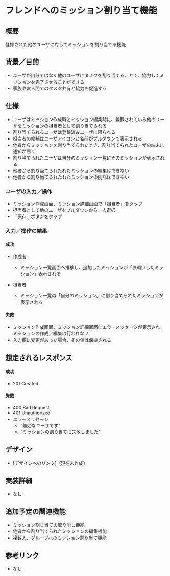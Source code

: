 # フレンドへのミッション割り当て機能

## 概要
登録された他のユーザに対してミッションを割り当てる機能

## 背景／目的
- ユーザが自分ではなく他のユーザにタスクを割り当てることで、協力してミッションを完了させることができる
- 家族や友人間でのタスク共有と協力を促進する

## 仕様
- ユーザはミッション作成時とミッション編集時に、登録されている他のユーザをミッションの担当者として割り当てられる
- 割り当てられるユーザは登録済みユーザに限られる
- 担当者の候補はユーザアイコンと名前がプルダウンで表示される
- 他者からミッションを割り当てられたとき、割り当てられたユーザの端末に通知が届く
- 割り当てられたユーザは自分のミッション一覧にそのミッションが表示される
- 他者から割り当てられたれたミッションの編集はできない
- 他者から割り当てられたれたミッションの削除はできない

### ユーザの入力／操作
- ミッション作成画面、ミッション詳細画面で「担当者」をタップ
- 担当者として他のユーザをプルダウンから一人選択
- 「保存」ボタンをタップ

### 入力／操作の結果
#### 成功
- 作成者
    - ミッション一覧画面へ推移し、追加したミッションが「お願いしたミッション」表示される

- 担当者
    - ミッション一覧の「自分のミッション」に割り当てられたミッションが表示される

#### 失敗
- ミッション作成画面、ミッション詳細画面にエラーメッセージが表示され、ミッションの作成／編集は行われない
- 入力欄に変更があった場合、その値は保持される

## 想定されるレスポンス
#### 成功
- 201 Created

#### 失敗
- 400 Bad Request
- 401 Unauthorized
- エラーメッセージ
    - "無効なユーザです"
    - "ミッションの割り当てに失敗しました"

## デザイン
- [デザインへのリンク]（現在未作成）

## 実装詳細
- なし

## 追加予定の関連機能
- ミッション割り当ての取り消し機能
- 他者から割り当てられたミッションの編集機能
- 複数人、グループへのミッション割り当て機能

## 参考リンク
- なし
